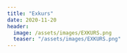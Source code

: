 ```yaml
---
title: "Exkurs"
date: 2020-11-20
header:
  image: /assets/images/EXKURS.png
  teaser: "/assets/images/EXKURS.png"
---
```


